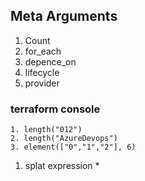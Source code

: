 ## Meta Arguments
   1. Count
   2. for_each 
   3. depence_on
   4. lifecycle
   5. provider 

### terraform console 
    1. length("012") 
    2. length("AzureDevops")
    3. element(["0","1","2"], 6)
1. splat expression * 

